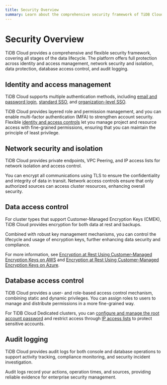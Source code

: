 ```yaml
---
title: Security Overview
summary: Learn about the comprehensive security framework of TiDB Cloud, including identity management, network isolation, data protection, access control, and auditing.
---
```


# Security Overview

TiDB Cloud provides a comprehensive and flexible security framework, covering all stages of the data lifecycle. The platform offers full protection across identity and access management, network security and isolation, data protection, database access control, and audit logging.

## Identity and access management

TiDB Cloud supports multiple authentication methods, including [email and password login](/tidb-cloud/tidb-cloud-password-authentication.md), [standard SSO](/tidb-cloud/tidb-cloud-sso-authentication.md), and [organization-level SSO](/tidb-cloud/tidb-cloud-org-sso-authentication.md).

TiDB Cloud provides layered role and permission management, and you can enable multi-factor authentication (MFA) to strengthen account security. Flexible [identity and access controls](/tidb-cloud/manage-user-access.md) let you manage project and resource access with fine-grained permissions, ensuring that you can maintain the principle of least privilege.

## Network security and isolation

TiDB Cloud provides private endpoints, VPC Peering, and IP access lists for network isolation and access control.

You can encrypt all communications using TLS to ensure the confidentiality and integrity of data in transit. Network access controls ensure that only authorized sources can access cluster resources, enhancing overall security.

## Data access control

For cluster types that support Customer-Managed Encryption Keys (CMEK), TiDB Cloud provides encryption for both data at rest and backups.

Combined with robust key management mechanisms, you can control the lifecycle and usage of encryption keys, further enhancing data security and compliance.

For more information, see [Encryption at Rest Using Customer-Managed Encryption Keys on AWS](/tidb-cloud/tidb-cloud-encrypt-cmek-aws.md) and [Encryption at Rest Using Customer-Managed Encryption Keys on Azure](/tidb-cloud/tidb-cloud-encrypt-cmek-azure.md).

## Database access control

TiDB Cloud provides a user- and role-based access control mechanism, combining static and dynamic privileges. You can assign roles to users to manage and distribute permissions in a more fine-grained way.

For TiDB Cloud Dedicated clusters, you can [configure and manage the root account password](/tidb-cloud/configure-security-settings.md) and restrict access through [IP access lists](/tidb-cloud/configure-ip-access-list.md) to protect sensitive accounts.

## Audit logging

TiDB Cloud provides audit logs for both console and database operations to support activity tracking, compliance monitoring, and security incident investigation.

Audit logs record your actions, operation times, and sources, providing reliable evidence for enterprise security management.
